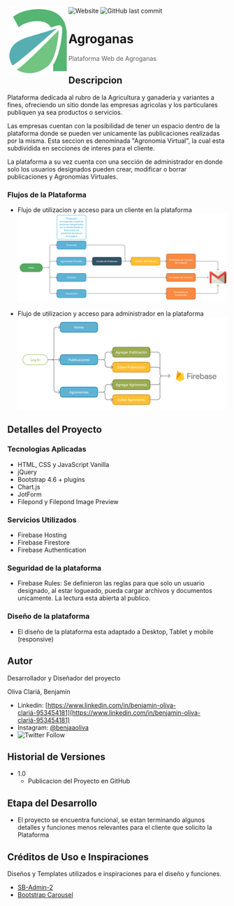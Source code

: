 ![Website](https://img.shields.io/website?up_message=online&url=https%3A%2F%2Fagroganas.com)
![GitHub last commit](https://img.shields.io/github/last-commit/BenjaOliva/Agroganas?label=Ultimo%20Commit)
<img width="140px" src="assets/logo-only-icon.png" align="left" />

# Agroganas

>Plataforma Web de Agroganas

## Descripcion

Plataforma dedicada al rubro de la Agricultura y ganaderia y variantes a fines, ofreciendo un sitio donde las empresas agricolas y los particulares publiquen ya sea productos o servicios.

Las empresas cuentan con la posibilidad de tener un espacio dentro de la plataforma donde se pueden ver unicamente las publicaciones realizadas por la misma. Esta seccion es denominada "Agronomia Virtual", la cual esta subdividida en secciones de interes para el cliente.

La plataforma a su vez cuenta con una sección de administrador en donde solo los usuarios designados pueden crear, modificar o borrar publicaciones y Agronomias Virtuales.

### Flujos de la Plataforma

* Flujo de utilizacion y acceso para un cliente en la plataforma
![alt text](assets/Flujo-Cliente.png)

* Flujo de utilizacion y acceso para administrador en la plataforma
![alt text](assets/Flujo-Administrador.png)

## Detalles del Proyecto

### Tecnologias Aplicadas

* HTML, CSS y JavaScript Vanilla
* jQuery
* Bootstrap 4.6 + plugins
* Chart.js
* JotForm
* Filepond y Filepond Image Preview

### Servicios Utilizados

* Firebase Hosting
* Firebase Firestore
* Firebase Authentication

### Seguridad de la plataforma

* Firebase Rules: Se definieron las reglas para que solo un usuario designado, al estar logueado, pueda cargar archivos y documentos unicamente. La lectura esta abierta al publico.

### Diseño de la plataforma

* El diseño de la plataforma esta adaptado a Desktop, Tablet y mobile (responsive)

## Autor

Desarrollador y Diseñador del proyecto

Oliva Clariá, Benjamín  
* Linkedin: [https://www.linkedin.com/in/benjamin-oliva-clariá-953454181](https://www.linkedin.com/in/benjamin-oliva-clariá-953454181)
* Instagram: [@benjaaoliva](https://instagram.com/benjaaoliva/)
* ![Twitter Follow](https://img.shields.io/twitter/follow/benjaa_20?style=social)

## Historial de Versiones

* 1.0
    * Publicacion del Proyecto en GitHub

## Etapa del Desarrollo

* El proyecto se encuentra funcional, se estan terminando algunos detalles y funciones menos relevantes para el cliente que solicito la Plataforma

## Créditos de Uso e Inspiraciones

Diseños y Templates utilizados e inspiraciones para el diseño y funciones.
* [SB-Admin-2](https://startbootstrap.com/theme/sb-admin-2)
* [Bootstrap Carousel](https://getbootstrap.com/docs/4.0/examples/carousel/)
